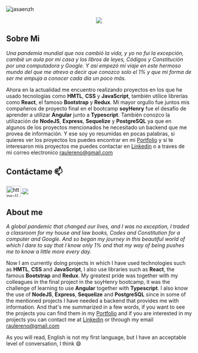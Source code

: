 <p align="left"> <img src="https://komarev.com/ghpvc/?username=raulereno&label=Profile%20views&color=0e75b6&style=flat" alt="jasaenzh" /> </p>
<p align="center">
  <img src="https://res.cloudinary.com/dbgpp8nla/image/upload/v1669939805/Estudio_de_Fotograf%C3%ADa_Portada_de_Facebook_z8spy0.gif" >
  <p/>




## Sobre Mi

*Una pandemia mundial que nos cambió la vida, y yo no fui la excepción, cambié un aula por mi casa y los libros de leyes, Códigos y Constitución por una computadora y Google. Y así empezó mi viaje en este hermoso mundo del que me atrevo a decir que conozco solo el 1% y que mi forma de ser me empuja a conocer cada día un poco más.*


Ahora en la actualidad me encuentro realizando proyectos en los que he usado tecnologías como **HMTL**, **CSS** y **JavaScript**, también utilice librerías como **React**, el famoso **Bootstrap** y **Redux**. Mi mayor orgullo fue juntos mis compañeros de proyecto final en el bootcamp **soyHenry** fue el desafío de aprender a utilizar **Angular** junto a **Typescript**. También conozco la utilización de **NodeJS**, **Express**, **Sequelize** y **PostgreSQL** ya que en algunos de los proyectos mencionados he necesitado un backend que me provea de información.
Y ese soy yo resumidas en pocas palabras, si quieres ver los proyectos los puedes encontrar en mi [Portfolio](https://ereno-raul-dev.netlify.app/) y si te interesaron mis proyectos me puedes contactar en [Linkedin](https://www.linkedin.com/in/raulereno/) o a traves de mi correo electronico raulereno@gmail.com
## Contáctame 📫

<p align="left">
<a href="https://www.linkedin.com/in/raulereno/" target="blank">
  <img align="center" src="https://raw.githubusercontent.com/rahuldkjain/github-profile-readme-generator/master/src/images/icons/Social/linked-in-alt.svg" alt="https://www.linkedin.com/in/raulereno/" height="30" width="40" />
 </a>
  
  <a href="https://raulereno@gmail.com">
      <img align="center" src="https://user-images.githubusercontent.com/76783198/182482940-c4a2a044-de93-4450-b354-9628cbb175c9.svg"/>
  </a> 
</p>

## About me

*A global pandemic that changed our lives, and I was no exception, I traded a classroom for my house and law books, Codes and Constitution for a computer and Google. And so began my journey in this beautiful world of which I dare to say that I know only 1% and that my way of being pushes me to know a little more every day.*

Now I am currently doing projects in which I have used technologies such as **HMTL**, **CSS** and **JavaScript**, I also use libraries such as **React**, the famous **Bootstrap** and **Redux**. My greatest pride was together with my colleagues in the final project in the soyHenry bootcamp, it was the challenge of learning to use **Angular** together with **Typescript**. I also know the use of **NodeJS**, **Express**, **Sequelize** and **PostgreSQL** since in some of the mentioned projects I have needed a backend that provides me with information.
And that's me summarized in a few words, if you want to see the projects you can find them in my [Portfolio](https://ereno-raul-dev.netlify.app/) 
and if you are interested in my projects you can contact me at [Linkedin](https://www.linkedin.com/in/raulereno/) or through my email raulereno@gmail.com

As you will read, English is not my first language, but I have an acceptable level of conversation, I think 😄
